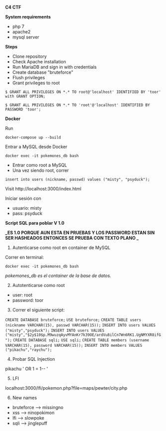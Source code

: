 
**C4 CTF**

**System requirements**

 - php 7  
 - apache2  
 - mysql server

**Steps**
- Clone repository
 - Check Apache installation
 - Run MariaDB and sign in with credentials
 - Create database "bruteforce"
 - Flush privileges
 - Grant privileges to root 

`$ GRANT ALL PRIVILEGES ON *.* TO root@'localhost' IDENTIFIED BY 'toor' with GRANT OPTION;`

`$ GRANT ALL PRIVILEGES ON *.* TO 'root'@'localhost' IDENTIFIED BY PASSWORD 'toor';`

**Docker**

Run 

`docker-compose up --build`

Entrar a MySQL desde Docker

`docker exec -it pokemones_db bash`

- Entrar como root a MySQL
- Una vez siendo root, correr

`insert into users (nickname, passwd) values ("misty", "psyduck");`


Visit http://localhost:3000/index.html

Iniciar sesión con 
- usuario: misty
- pass: psyduck

**Script SQL para poblar V 1.0**

**_ES 1.0 PORQUE AUN ESTA EN PRUEBAS Y LOS PASSWORD ESTAN SIN SER HASHEADOS ENTONCES SE PRUEBA CON TEXTO PLANO _**


1. Autenticarse como root en container de MySQL

Correr en terminal:

`docker exec -it pokemones_db bash`

_pokemones_db es el container de la base de datos._

2. Autotenticarse como root

- user: root
- password: toor

3. Correr el siguiente script:

`CREATE DATABASE bruteforce;`
`USE bruteforce;`
`CREATE TABLE users (nickname VARCHAR(15), passwd VARCHAR(15));`
`INSERT INTO users VALUES ("misty","psyduck");`
`INSERT INTO users VALUES ("misty","$2y$10$p.M9wuzqAyvMYAnKr7k39OE/ardVu8ilCn7Wn6RK1.UgNMYXR8ifG");` 
`CREATE DATABASE sqli;`
`USE sqli;`
`CREATE TABLE members (username VARCHAR(15), password VARCHAR(15));`
`INSERT INTO members VALUES ("pikachu","raychu");`

4. Probar SQL Injection

pikachu ' OR 1 = 1-- '

5. LFI

localhost:3000/lfi/pokemon.php?file=maps/pewter/city.php

6. New names

- bruteforce --> missingno
- xss --> ninopokimon
- lfi --> slowpoke
- sqli --> jinglepuff